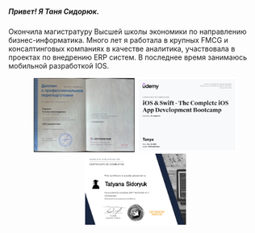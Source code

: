 ##### Привет! Я Таня Сидорюк. 
Окончила магистратуру Высшей школы экономики по направлению бизнес-информатика. Много лет я работала в крупных FMCG и консалтинговых компаниях в качестве аналитика, участвовала в проектах по внедрению ERP систем. В последнее время занимаюсь мобильной разработкой IOS. 

<div id="header" align="center">
  <img src="https://github.com/Pechorinka/Pechorinka/blob/main/diplom.jpg" width="200"/>
  <img src="https://github.com/Pechorinka/Pechorinka/blob/main/diplom2.jpg" width="200"/>
  <img src="https://github.com/Pechorinka/Pechorinka/blob/main/diplom3.jpg" width="200"/>
</div>

